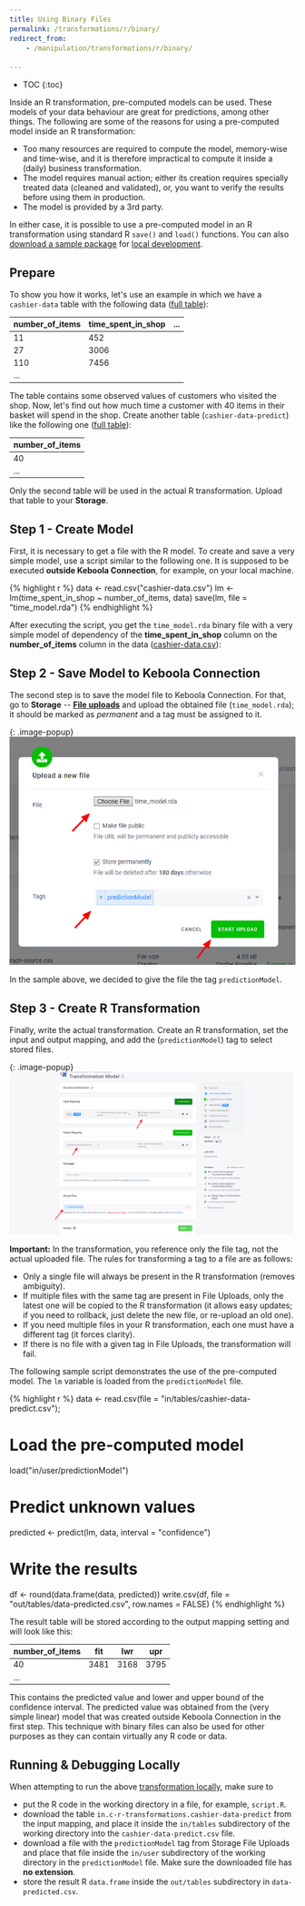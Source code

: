 ```yaml
---
title: Using Binary Files
permalink: /transformations/r/binary/
redirect_from:
    - /manipulation/transformations/r/binary/

---
```


* TOC
{:toc}

Inside an R transformation, pre-computed models can be used. These models of your data behaviour are great for predictions, among other things.
The following are some of the reasons for using a pre-computed model inside an R transformation:

- Too many resources are required to compute the model, memory-wise and time-wise, and it is therefore impractical to compute it inside a (daily) business transformation.
- The model requires manual action; either its creation requires specially treated data (cleaned and validated),
or, you want to verify the results before using them in production.
- The model is provided by a 3rd party.

In either case, it is possible to use a pre-computed model in an R transformation using standard R `save()` and `load()` functions. 
You can also [download a sample package](/transformations/r/data.zip) 
for [local development](/transformations/r/#development-tutorial). 

## Prepare
To show you how it works, let's use an example in which we have a `cashier-data` table with the following data 
([full table](/transformations/r/cashier-data.csv)):

| number_of_items  |  time_spent_in_shop   |  ...  |
|------------------|-----------------------|-------|
|  11              |  452                  |       |
|  27              |  3006                 |       |
|  110             |  7456                 |       |
|  ...             |                       |       |
 
The table contains some observed values of customers who visited the shop. Now, let's find out how much time 
a customer with 40 items in their basket will spend in the shop. Create another table (`cashier-data-predict`) like the following one ([full table](/transformations/r/cashier-data-predict.csv)):

| number_of_items  |
|------------------|
|  40              |
|  ...             |

Only the second table will be used in the actual R transformation. Upload that table to your **Storage**. 


## Step 1 - Create Model

First, it is necessary to get a file with the R model. To create and save a very simple model, use a script similar to the following one. 
It is supposed to be executed **outside Keboola Connection**, for example, on your local machine.

{% highlight r %}
data <- read.csv("cashier-data.csv")
lm <- lm(time_spent_in_shop ~ number_of_items, data)
save(lm, file = "time_model.rda")
{% endhighlight %}

After executing the script, you get the `time_model.rda` binary file with a very simple model of dependency 
of the **time_spent_in_shop** column on the **number_of_items** column in the data 
([cashier-data.csv](/transformations/r/cashier-data.csv)):
 
## Step 2 - Save Model to Keboola Connection

The second step is to save the model file to Keboola Connection. For that, go to **Storage** -- [**File uploads**](/storage/files/) and upload the obtained file (`time_model.rda`); 
it should be marked as *permanent* and a tag must be assigned to it.

{: .image-popup}
![Screenshot - Upload file](/transformations/r/file-import.png)

In the sample above, we decided to give the file the tag `predictionModel`.

## Step 3 - Create R Transformation

Finally, write the actual transformation. Create an R transformation, set the input and output mapping, 
and add the (`predictionModel`) tag to select stored files.

{: .image-popup}
![Screenshot - Transformation Setup](/transformations/r/binary-transformation.png)

**Important:** In the transformation, you reference only the file tag, not the actual uploaded file. 
The rules for transforming a tag to a file are as follows: 

- Only a single file will always be present in the R transformation (removes ambiguity).
- If multiple files with the same tag are present in File Uploads, only the latest one will be copied to the R 
transformation (it allows easy updates; if you need to rollback, just delete the new file, or re-upload an old one).
- If you need multiple files in your R transformation, each one must have a different tag (it forces clarity).
- If there is no file with a given tag in File Uploads, the transformation will fail.

The following sample script demonstrates the use of the pre-computed model. The `lm` variable is loaded from the `predictionModel` file.

{% highlight r %}
data <- read.csv(file = "in/tables/cashier-data-predict.csv");

# Load the pre-computed model
load("in/user/predictionModel")

# Predict unknown values
predicted <- predict(lm, data, interval = "confidence")

# Write the results
df <- round(data.frame(data, predicted))
write.csv(df, file = "out/tables/data-predicted.csv", row.names = FALSE)
{% endhighlight %}

The result table will be stored according to the output mapping setting and will look like this:

| number_of_items  |  fit  |  lwr  |  upr  |
|------------------|-------|-------|-------|
|  40              |  3481 |  3168 |  3795 |
|  ...             |       |       |       |

This contains the predicted value and lower and upper bound of the confidence interval. The predicted value was 
obtained from the (very simple linear) model that was created outside Keboola Connection in the first step. This technique with 
binary files can also be used for other purposes as they can contain virtually any R code or data.

## Running & Debugging Locally
When attempting to run the above [transformation locally](/transformations/r/#development-tutorial),
make sure to

- put the R code in the working directory in a file, for example, `script.R`.
- download the table `in.c-r-transformations.cashier-data-predict` from the input mapping, and place it inside the `in/tables` 
subdirectory of the working directory into the `cashier-data-predict.csv` file.
- download a file with the `predictionModel` tag from Storage File Uploads and place that
file inside the `in/user` subdirectory of the working directory in the `predictionModel` file. Make sure the
 downloaded file has **no extension**.
- store the result R `data.frame` inside the `out/tables` subdirectory in `data-predicted.csv`.
